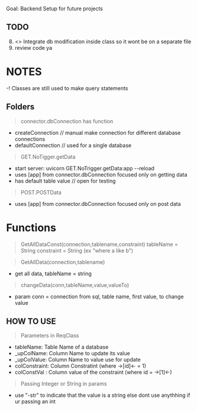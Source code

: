 Goal: Backend Setup for future projects

## TODO

8. <> Integrate db modification inside class so it wont be on a separate file 
9. review code ya

# NOTES
-! Classes are still used to make query statements 

## Folders

> connector.dbConnection has function
 - createConnection // manual make connection for different database connections
 - defaultConnection // used for a single database

> GET.NoTigger.getData
 - start server: uvicorn GET.NoTrigger.getData:app --reload
 - uses [app] from connector.dbConnection focused only on getting data
 - has default table value // open for testing

> POST.POSTData
 - uses [app] from connector.dbConnection focused only on post data


# Functions
  > GetAllDataConst(connection,tablename,constraint)
  tableName = String
  constraint = String (ex "where a like b")
  
  > GetAllData(connection,tablename)
  - get all data, tableName = string
  
  > changeData(conn,tableName,value,valueTo)
  - param conn = connection from sql, table name, first value, to change value


## HOW TO USE 
> Parameters in ReqClass
 - tableName: Table Name of a database 
 - _upColName: Column Name to update its value
 - _upColValue: Column Name to value use for update
 - colConstraint: Column Constratint (where ->[id]<- = 1)
 - colConstVal : Column value of the constraint (where id = ->[1]<-)

> Passing Integer or String in params 
 - use "-str" to indicate that the value is a string else dont use anythhing if ur passing an int